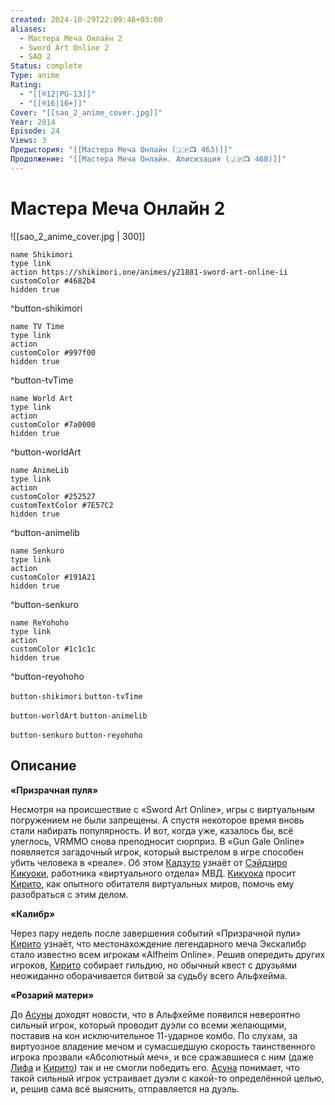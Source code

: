 ```yaml
---
created: 2024-10-29T22:09:46+03:00
aliases:
  - Мастера Меча Онлайн 2
  - Sword Art Online 2
  - SAO 2
Status: complete
Type: anime
Rating:
  - "[[®️12|PG-13]]"
  - "[[®️16|16+]]"
Cover: "[[sao_2_anime_cover.jpg]]"
Year: 2014
Episode: 24
Views: 3
Предыстория: "[[Мастера Меча Онлайн (🇯🇵📺 463)]]"
Продолжение: "[[Мастера Меча Онлайн. Алисизация (🇯🇵📺 468)]]"
---
```


# Мастера Меча Онлайн 2

![[sao_2_anime_cover.jpg | 300]]

```button
name Shikimori
type link
action https://shikimori.one/animes/y21881-sword-art-online-ii
customColor #4682b4
hidden true
```
^button-shikimori

```button
name TV Time
type link
action 
customColor #997f00
hidden true
```
^button-tvTime

```button
name World Art
type link
action 
customColor #7a0000
hidden true
```
^button-worldArt

```button
name AnimeLib
type link
action 
customColor #252527
customTextColor #7E57C2
hidden true
```
^button-animelib

```button
name Senkuro
type link
action 
customColor #191A21
hidden true
```
^button-senkuro

```button
name ReYohoho
type link
action 
customColor #1c1c1c
hidden true
```
^button-reyohoho



`button-shikimori` `button-tvTime`

`button-worldArt` `button-animelib`

`button-senkuro` `button-reyohoho`

## Описание


**«Призрачная пуля»**

Несмотря на происшествие с «Sword Art Online», игры с виртуальным погружением не были запрещены. А спустя некоторое время вновь стали набирать популярность. И вот, когда уже, казалось бы, всё улеглось, VRMMO снова преподносит сюрприз. В «Gun Gale Online» появляется загадочный игрок, который выстрелом в игре способен убить человека в «реале». Об этом [Кадзуто](https://shikimori.one/characters/36765-kazuto-kirigaya) узнаёт от [Сэйдзиро Кикуоки](https://shikimori.one/characters/72205-seijirou-kikuoka), работника «виртуального отдела» МВД. [Кикуока](https://shikimori.one/characters/72205-seijirou-kikuoka) просит [Кирито](https://shikimori.one/characters/36765-kazuto-kirigaya), как опытного обитателя виртуальных миров, помочь ему разобраться с этим делом.


**«Калибр»**

Через пару недель после завершения событий «Призрачной пули» [Кирито](https://shikimori.one/characters/36765-kazuto-kirigaya) узнаёт, что местонахождение легендарного меча Экскалибр стало известно всем игрокам «Alfheim Online». Решив опередить других игроков, [Кирито](https://shikimori.one/characters/36765-kazuto-kirigaya) собирает гильдию, но обычный квест с друзьями неожиданно оборачивается битвой за судьбу всего Альфхейма.


**«Розарий матери»**

До [Асуны](https://shikimori.one/characters/36828-asuna-yuuki) доходят новости, что в Альфхейме появился невероятно сильный игрок, который проводит дуэли со всеми желающими, поставив на кон исключительное 11-ударное комбо. По слухам, за виртуозное владение мечом и сумасшедшую скорость таинственного игрока прозвали «Абсолютный меч», и все сражавшиеся с ним (даже [Лифа](https://shikimori.one/characters/36831-suguha-kirigaya) и [Кирито](https://shikimori.one/characters/36765-kazuto-kirigaya)) так и не смогли победить его. [Асуна](https://shikimori.one/characters/36828-asuna-yuuki) понимает, что такой сильный игрок устраивает дуэли с какой-то определённой целью, и, решив сама всё выяснить, отправляется на дуэль.
